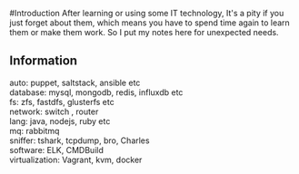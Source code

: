 #Introduction
After learning or using some IT technology, It's a pity if you just forget about
 them, which means you have to spend time again to learn them  or make them work.
So I put my notes here for unexpected needs.


## Information
auto: puppet, saltstack, ansible etc  
database: mysql, mongodb, redis, influxdb etc  
fs: zfs, fastdfs, glusterfs etc  
network: switch , router   
lang: java, nodejs, ruby etc  
mq: rabbitmq  
sniffer: tshark, tcpdump, bro, Charles    
software: ELK, CMDBuild   
virtualization: Vagrant, kvm, docker   
  
